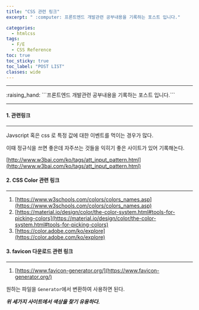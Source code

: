 ```yaml
---
title: "CSS 관련 링크"
excerpt: " :computer: 프론트엔드 개발관련 공부내용을 기록하는 포스트 입니다."

categories:
  - htmlcss
tags:
  - F/E
  - CSS Reference
toc: true
toc_sticky: true
toc_label: "POST LIST"
classes: wide
---
```


<hr>
:raising_hand:  ```프론트엔드 개발관련 공부내용을 기록하는 포스트 입니다.```
<hr>

#### 1. 관련링크

---

Javscript 혹은 css 로 특정 값에 대한 이벤트를 먹이는 경우가 많다.

이때 정규식을 쓰면 좋은데 자주쓰는 것들을 익히기 좋은 사이트가 있어 기록해논다.

[http://www.w3bai.com/ko/tags/att_input_pattern.html](http://www.w3bai.com/ko/tags/att_input_pattern.html)

#### 2. CSS Color 관련 링크

---

1. [https://www.w3schools.com/colors/colors_names.asp](https://www.w3schools.com/colors/colors_names.asp)
2. [https://material.io/design/color/the-color-system.html#tools-for-picking-colors](https://material.io/design/color/the-color-system.html#tools-for-picking-colors)
3. [https://color.adobe.com/ko/explore](https://color.adobe.com/ko/explore)

#### 3. favicon 다운로드 관련 링크

---

1. [https://www.favicon-generator.org/](https://www.favicon-generator.org/)

원하는 파일을 `Generator`에서 변환하여 사용하면 된다.

**_위 세가지 사이트에서 색상을 찾기 유용하다._**
